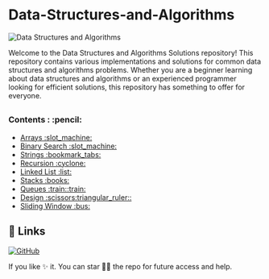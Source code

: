 # Data-Structures-and-Algorithms


![Data Structures and Algorithms](https://res.cloudinary.com/dcyjap6ft/image/upload/v1690114943/extra/banner_umix8a.png)

Welcome to the Data Structures and Algorithms Solutions repository! This repository contains various implementations and solutions for common data structures and algorithms problems. Whether you are a beginner learning about data structures and algorithms or an experienced programmer looking for efficient solutions, this repository has something to offer for everyone.



## 
<h3>Contents : :pencil:</h3>
<ul>
    <li><a href="https://github.com/LokeshSingh07/Data-Structures-and-Algorithms/tree/main/Arrays">Arrays :slot_machine:</a></li>
    <li><a href="https://github.com/LokeshSingh07/Data-Structures-and-Algorithms/tree/main/Binary Search">Binary Search :slot_machine:</a></li>
    <li><a href="https://github.com/LokeshSingh07/Data-Structures-and-Algorithms/tree/main/Strings">Strings :bookmark_tabs:</a></li>
    <li><a href="https://github.com/LokeshSingh07/Data-Structures-and-Algorithms/tree/main/Recursion">Recursion :cyclone:</a></li>
    <li><a href="https://github.com/LokeshSingh07/Data-Structures-and-Algorithms/tree/main/Linked List">Linked List :list:</a></li>
    <li><a href="https://github.com/LokeshSingh07/Data-Structures-and-Algorithms/tree/main/Stacks">Stacks :books:</a></li>
    <li><a href="https://github.com/LokeshSingh07/Data-Structures-and-Algorithms/tree/main/Queues">Queues :train::train:</a></li>
    <li><a href="https://github.com/LokeshSingh07/Data-Structures-and-Algorithms/tree/main/Design">Design :scissors:triangular_ruler::</a></li>
    <li><a href="https://github.com/LokeshSingh07/Data-Structures-and-Algorithms/tree/main/Sliding Window">Sliding Window :bus:</a></li>





</ul>




## 🔗 Links

[![GitHub](https://img.shields.io/badge/GitHub-000?style=for-the-badge&logo=ko-fi&logoColor=white)](https://github.com/LokeshSingh07)






If you like ✨ it. You can star 🌟🌟 the repo for future access and help.

